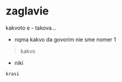 # zaglavie

kakvoto e - takova... 
- nqma kakvo da govorim 
nie sme nomer 1

> kakvo

- niki

` krasi `
